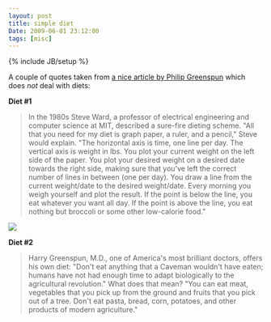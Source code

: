 ```yaml
---
layout: post
title: simple diet
Date: 2009-06-01 23:12:00
tags: [misc]
---
```

{% include JB/setup %} 

A couple of quotes taken from [a nice article by Philip Greenspun](http://philip.greenspun.com/writing/changed-by-web-and-weblog) which does _not_ deal with diets:

**Diet #1**  

> In the 1980s Steve Ward, a professor of electrical engineering and computer science at MIT, described a sure-fire dieting scheme. "All that you need for my diet is graph paper, a ruler, and a pencil," Steve would explain. "The horizontal axis is time, one line per day. The vertical axis is weight in lbs. You plot your current weight on the left side of the paper. You plot your desired weight on a desired date towards the right side, making sure that you've left the correct number of lines in between (one per day). You draw a line from the current weight/date to the desired weight/date. Every morning you weigh yourself and plot the result. If the point is below the line, you eat whatever you want all day. If the point is above the line, you eat nothing but broccoli or some other low-calorie food."
  
[![](http://philip.greenspun.com/writing/steve-ward-diet.thumb.jpg)](http://philip.greenspun.com/writing/steve-ward-diet.jpg)  
  
**Diet #2**

> Harry Greenspun, M.D., one of America's most brilliant doctors, offers his own diet: "Don't eat anything that a Caveman wouldn't have eaten; humans have not had enough time to adapt biologically to the agricultural revolution." What does that mean? "You can eat meat, vegetables that you pick up from the ground and fruits that you pick out of a tree. Don't eat pasta, bread, corn, potatoes, and other products of modern agriculture." 
